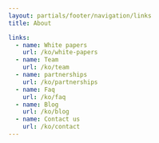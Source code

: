 ```yaml
---
layout: partials/footer/navigation/links
title: About

links:
  - name: White papers
    url: /ko/white-papers
  - name: Team
    url: /ko/team
  - name: partnerships
    url: /ko/partnerships
  - name: Faq
    url: /ko/faq
  - name: Blog
    url: /ko/blog
  - name: Contact us
    url: /ko/contact
---
```

